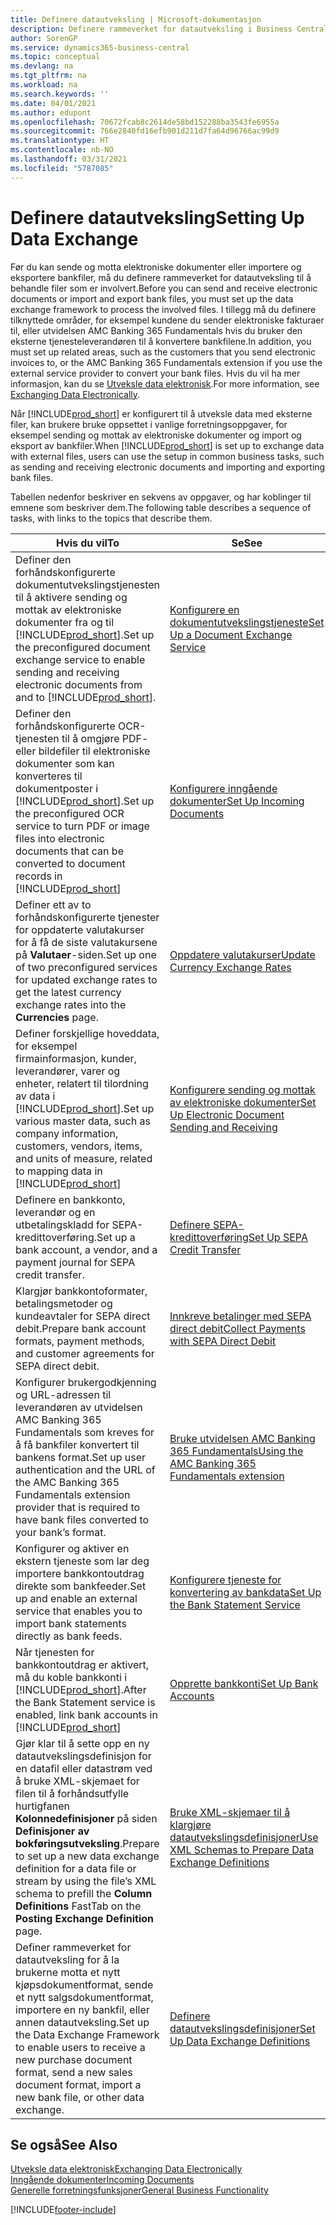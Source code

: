 ```yaml
---
title: Definere datautveksling | Microsoft-dokumentasjon
description: Definere rammeverket for datautveksling i Business Central.
author: SorenGP
ms.service: dynamics365-business-central
ms.topic: conceptual
ms.devlang: na
ms.tgt_pltfrm: na
ms.workload: na
ms.search.keywords: ''
ms.date: 04/01/2021
ms.author: edupont
ms.openlocfilehash: 70672fcab8c2614de58bd152288ba3543fe6955a
ms.sourcegitcommit: 766e2840fd16efb901d211d7fa64d96766ac99d9
ms.translationtype: HT
ms.contentlocale: nb-NO
ms.lasthandoff: 03/31/2021
ms.locfileid: "5787085"
---
```

# <a name="setting-up-data-exchange"></a><span data-ttu-id="a1c3e-103">Definere datautveksling</span><span class="sxs-lookup"><span data-stu-id="a1c3e-103">Setting Up Data Exchange</span></span>
<span data-ttu-id="a1c3e-104">Før du kan sende og motta elektroniske dokumenter eller importere og eksportere bankfiler, må du definere rammeverket for datautveksling til å behandle filer som er involvert.</span><span class="sxs-lookup"><span data-stu-id="a1c3e-104">Before you can send and receive electronic documents or import and export bank files, you must set up the data exchange framework to process the involved files.</span></span> <span data-ttu-id="a1c3e-105">I tillegg må du definere tilknyttede områder, for eksempel kundene du sender elektroniske fakturaer til, eller utvidelsen AMC Banking 365 Fundamentals hvis du bruker den eksterne tjenesteleverandøren til å konvertere bankfilene.</span><span class="sxs-lookup"><span data-stu-id="a1c3e-105">In addition, you must set up related areas, such as the customers that you send electronic invoices to, or the AMC Banking 365 Fundamentals extension if you use the external service provider to convert your bank files.</span></span> <span data-ttu-id="a1c3e-106">Hvis du vil ha mer informasjon, kan du se [Utveksle data elektronisk](across-data-exchange.md).</span><span class="sxs-lookup"><span data-stu-id="a1c3e-106">For more information, see [Exchanging Data Electronically](across-data-exchange.md).</span></span>  

 <span data-ttu-id="a1c3e-107">Når [!INCLUDE[prod_short](includes/prod_short.md)] er konfigurert til å utveksle data med eksterne filer, kan brukere bruke oppsettet i vanlige forretningsoppgaver, for eksempel sending og mottak av elektroniske dokumenter og import og eksport av bankfiler.</span><span class="sxs-lookup"><span data-stu-id="a1c3e-107">When [!INCLUDE[prod_short](includes/prod_short.md)] is set up to exchange data with external files, users can use the setup in common business tasks, such as sending and receiving electronic documents and importing and exporting bank files.</span></span>  

 <span data-ttu-id="a1c3e-108">Tabellen nedenfor beskriver en sekvens av oppgaver, og har koblinger til emnene som beskriver dem.</span><span class="sxs-lookup"><span data-stu-id="a1c3e-108">The following table describes a sequence of tasks, with links to the topics that describe them.</span></span>  

|<span data-ttu-id="a1c3e-109">**Hvis du vil**</span><span class="sxs-lookup"><span data-stu-id="a1c3e-109">**To**</span></span>|<span data-ttu-id="a1c3e-110">**Se**</span><span class="sxs-lookup"><span data-stu-id="a1c3e-110">**See**</span></span>|  
|------------|-------------|  
|<span data-ttu-id="a1c3e-111">Definer den forhåndskonfigurerte dokumentutvekslingstjenesten til å aktivere sending og mottak av elektroniske dokumenter fra og til [!INCLUDE[prod_short](includes/prod_short.md)].</span><span class="sxs-lookup"><span data-stu-id="a1c3e-111">Set up the preconfigured document exchange service to enable sending and receiving electronic documents from and to [!INCLUDE[prod_short](includes/prod_short.md)].</span></span>|[<span data-ttu-id="a1c3e-112">Konfigurere en dokumentutvekslingstjeneste</span><span class="sxs-lookup"><span data-stu-id="a1c3e-112">Set Up a Document Exchange Service</span></span>](across-how-to-set-up-a-document-exchange-service.md)|  
|<span data-ttu-id="a1c3e-113">Definer den forhåndskonfigurerte OCR-tjenesten til å omgjøre PDF- eller bildefiler til elektroniske dokumenter som kan konverteres til dokumentposter i [!INCLUDE[prod_short](includes/prod_short.md)].</span><span class="sxs-lookup"><span data-stu-id="a1c3e-113">Set up the preconfigured OCR service to turn PDF or image files into electronic documents that can be converted to document records in [!INCLUDE[prod_short](includes/prod_short.md)]</span></span>|[<span data-ttu-id="a1c3e-114">Konfigurere inngående dokumenter</span><span class="sxs-lookup"><span data-stu-id="a1c3e-114">Set Up Incoming Documents</span></span>](across-how-setup-income-documents.md)|  
|<span data-ttu-id="a1c3e-115">Definer ett av to forhåndskonfigurerte tjenester for oppdaterte valutakurser for å få de siste valutakursene på **Valutaer**-siden.</span><span class="sxs-lookup"><span data-stu-id="a1c3e-115">Set up one of two preconfigured services for updated exchange rates to get the latest currency exchange rates into the **Currencies** page.</span></span>|[<span data-ttu-id="a1c3e-116">Oppdatere valutakurser</span><span class="sxs-lookup"><span data-stu-id="a1c3e-116">Update Currency Exchange Rates</span></span>](finance-how-update-currencies.md)|  
|<span data-ttu-id="a1c3e-117">Definer forskjellige hoveddata, for eksempel firmainformasjon, kunder, leverandører, varer og enheter, relatert til tilordning av data i [!INCLUDE[prod_short](includes/prod_short.md)].</span><span class="sxs-lookup"><span data-stu-id="a1c3e-117">Set up various master data, such as company information, customers, vendors, items, and units of measure, related to mapping data in [!INCLUDE[prod_short](includes/prod_short.md)]</span></span>|[<span data-ttu-id="a1c3e-118">Konfigurere sending og mottak av elektroniske dokumenter</span><span class="sxs-lookup"><span data-stu-id="a1c3e-118">Set Up Electronic Document Sending and Receiving</span></span>](across-how-to-set-up-electronic-document-sending-and-receiving.md)|  
|<span data-ttu-id="a1c3e-119">Definere en bankkonto, leverandør og en utbetalingskladd for SEPA-kredittoverføring.</span><span class="sxs-lookup"><span data-stu-id="a1c3e-119">Set up a bank account, a vendor, and a payment journal for SEPA credit transfer.</span></span>|[<span data-ttu-id="a1c3e-120">Definere SEPA-kredittoverføring</span><span class="sxs-lookup"><span data-stu-id="a1c3e-120">Set Up SEPA Credit Transfer</span></span>](finance-make-payments-with-bank-data-conversion-service-or-sepa-credit-transfer.md#setting-up-sepa-credit-transfer)|  
|<span data-ttu-id="a1c3e-121">Klargjør bankkontoformater, betalingsmetoder og kundeavtaler for SEPA direct debit.</span><span class="sxs-lookup"><span data-stu-id="a1c3e-121">Prepare bank account formats, payment methods, and customer agreements for SEPA direct debit.</span></span>|[<span data-ttu-id="a1c3e-122">Innkreve betalinger med SEPA direct debit</span><span class="sxs-lookup"><span data-stu-id="a1c3e-122">Collect Payments with SEPA Direct Debit</span></span>](finance-collect-payments-with-sepa-direct-debit.md)|  
|<span data-ttu-id="a1c3e-123">Konfigurer brukergodkjenning og URL-adressen til leverandøren av utvidelsen AMC Banking 365 Fundamentals som kreves for å få bankfiler konvertert til bankens format.</span><span class="sxs-lookup"><span data-stu-id="a1c3e-123">Set up user authentication and the URL of the AMC Banking 365 Fundamentals extension provider that is required to have bank files converted to your bank’s format.</span></span>|[<span data-ttu-id="a1c3e-124">Bruke utvidelsen AMC Banking 365 Fundamentals</span><span class="sxs-lookup"><span data-stu-id="a1c3e-124">Using the AMC Banking 365 Fundamentals extension</span></span>](ui-extensions-amc-banking.md)|  
|<span data-ttu-id="a1c3e-125">Konfigurer og aktiver en ekstern tjeneste som lar deg importere bankkontoutdrag direkte som bankfeeder.</span><span class="sxs-lookup"><span data-stu-id="a1c3e-125">Set up and enable an external service that enables you to import bank statements directly as bank feeds.</span></span>|[<span data-ttu-id="a1c3e-126">Konfigurere tjeneste for konvertering av bankdata</span><span class="sxs-lookup"><span data-stu-id="a1c3e-126">Set Up the Bank Statement Service</span></span>](bank-how-setup-bank-statement-service.md)|  
|<span data-ttu-id="a1c3e-127">Når tjenesten for bankkontoutdrag er aktivert, må du koble bankkonti i [!INCLUDE[prod_short](includes/prod_short.md)].</span><span class="sxs-lookup"><span data-stu-id="a1c3e-127">After the Bank Statement service is enabled, link bank accounts in [!INCLUDE[prod_short](includes/prod_short.md)]</span></span>|[<span data-ttu-id="a1c3e-128">Opprette bankkonti</span><span class="sxs-lookup"><span data-stu-id="a1c3e-128">Set Up Bank Accounts</span></span>](bank-how-setup-bank-accounts.md)|  
|<span data-ttu-id="a1c3e-129">Gjør klar til å sette opp en ny datautvekslingsdefinisjon for en datafil eller datastrøm ved å bruke XML-skjemaet for filen til å forhåndsutfylle hurtigfanen **Kolonnedefinisjoner** på siden **Definisjoner av bokføringsutveksling**.</span><span class="sxs-lookup"><span data-stu-id="a1c3e-129">Prepare to set up a new data exchange definition for a data file or stream by using the file’s XML schema to prefill the **Column Definitions** FastTab on the **Posting Exchange Definition** page.</span></span>|[<span data-ttu-id="a1c3e-130">Bruke XML-skjemaer til å klargjøre datautvekslingsdefinisjoner</span><span class="sxs-lookup"><span data-stu-id="a1c3e-130">Use XML Schemas to Prepare Data Exchange Definitions</span></span>](across-how-to-use-xml-schemas-to-prepare-data-exchange-definitions.md)|  
|<span data-ttu-id="a1c3e-131">Definer rammeverket for datautveksling for å la brukerne motta et nytt kjøpsdokumentformat, sende et nytt salgsdokumentformat, importere en ny bankfil, eller annen datautveksling.</span><span class="sxs-lookup"><span data-stu-id="a1c3e-131">Set up the Data Exchange Framework to enable users to receive a new purchase document format, send a new sales document format, import a new bank file, or other data exchange.</span></span>|[<span data-ttu-id="a1c3e-132">Definere datautvekslingsdefinisjoner</span><span class="sxs-lookup"><span data-stu-id="a1c3e-132">Set Up Data Exchange Definitions</span></span>](across-how-to-set-up-data-exchange-definitions.md)|  

## <a name="see-also"></a><span data-ttu-id="a1c3e-133">Se også</span><span class="sxs-lookup"><span data-stu-id="a1c3e-133">See Also</span></span>  
[<span data-ttu-id="a1c3e-134">Utveksle data elektronisk</span><span class="sxs-lookup"><span data-stu-id="a1c3e-134">Exchanging Data Electronically</span></span>](across-data-exchange.md)  
[<span data-ttu-id="a1c3e-135">Inngående dokumenter</span><span class="sxs-lookup"><span data-stu-id="a1c3e-135">Incoming Documents</span></span>](across-income-documents.md)  
[<span data-ttu-id="a1c3e-136">Generelle forretningsfunksjoner</span><span class="sxs-lookup"><span data-stu-id="a1c3e-136">General Business Functionality</span></span>](ui-across-business-areas.md)  


[!INCLUDE[footer-include](includes/footer-banner.md)]